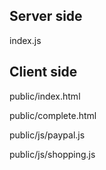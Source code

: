 ## Server side
index.js
## Client side
public/index.html

public/complete.html

public/js/paypal.js

public/js/shopping.js
